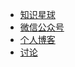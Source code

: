 
  * [知识星球](https://t.zsxq.com/mmAmAuF)
  * [微信公众号](https://open.weixin.qq.com/qr/code?username=gh_870ffb1242a7)
  * [个人博客](https://boris.org.cn/)
  * [讨论](https://gitter.im/feapder/community?utm_source=share-link&utm_medium=link&utm_campaign=share-link)